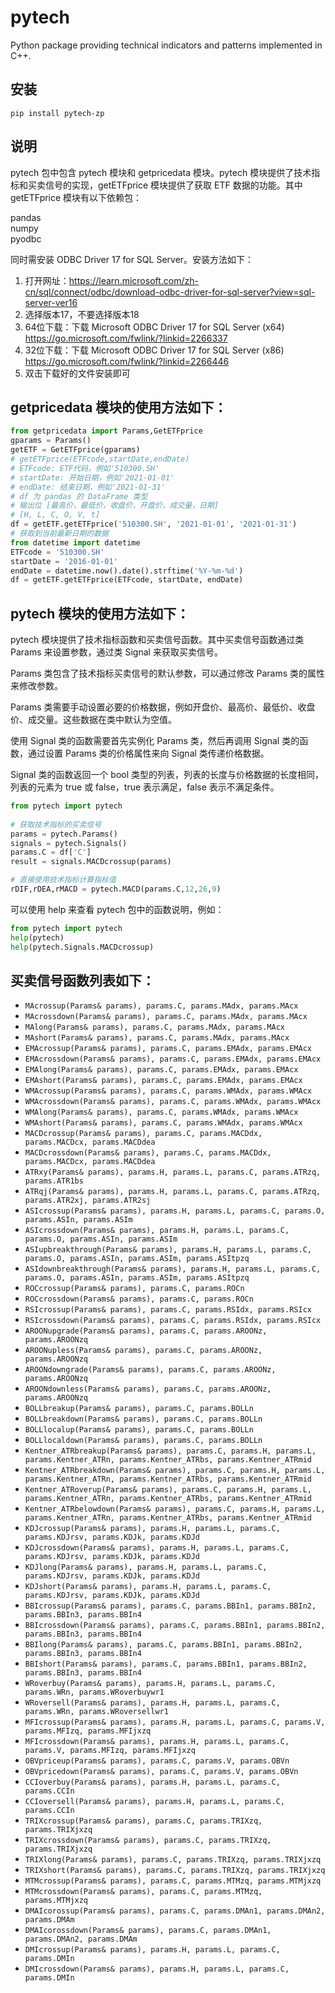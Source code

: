 # pytech
  
Python package providing technical indicators and patterns implemented in C++.  
  
## 安装  
  
`pip install pytech-zp`  
  
## 说明
  
pytech 包中包含 pytech 模块和 getpricedata 模块。pytech 模块提供了技术指标和买卖信号的实现，getETFprice 模块提供了获取 ETF 数据的功能。其中 getETFprice 模块有以下依赖包：

pandas  
numpy  
pyodbc

同时需安装 ODBC Driver 17 for SQL Server。安装方法如下：
1. 打开网址：https://learn.microsoft.com/zh-cn/sql/connect/odbc/download-odbc-driver-for-sql-server?view=sql-server-ver16
2. 选择版本17，不要选择版本18
3. 64位下载：下载 Microsoft ODBC Driver 17 for SQL Server (x64)
https://go.microsoft.com/fwlink/?linkid=2266337
4. 32位下载：下载 Microsoft ODBC Driver 17 for SQL Server (x86)
https://go.microsoft.com/fwlink/?linkid=2266446
5. 双击下载好的文件安装即可

## getpricedata 模块的使用方法如下：
```python
from getpricedata import Params,GetETFprice
gparams = Params()
getETF = GetETFprice(gparams)
# getETFprice(ETFcode,startDate,endDate)
# ETFcode: ETF代码，例如'510300.SH'
# startDate: 开始日期，例如'2021-01-01'
# endDate: 结束日期，例如'2021-01-31'
# df 为 pandas 的 DataFrame 类型
# 输出位 [最高价，最低价，收盘价，开盘价，成交量，日期]
# [H, L, C, O, V, t]
df = getETF.getETFprice('510300.SH', '2021-01-01', '2021-01-31')
# 获取到当前最新日期的数据
from datetime import datetime
ETFcode = '510300.SH'
startDate = '2016-01-01'
endDate = datetime.now().date().strftime('%Y-%m-%d')
df = getETF.getETFprice(ETFcode, startDate, endDate)
```

## pytech 模块的使用方法如下：  
pytech 模块提供了技术指标函数和买卖信号函数。其中买卖信号函数通过类 Params 来设置参数，通过类 Signal 来获取买卖信号。 

Params 类包含了技术指标买卖信号的默认参数，可以通过修改 Params 类的属性来修改参数。

Params 类需要手动设置必要的价格数据，例如开盘价、最高价、最低价、收盘价、成交量。这些数据在类中默认为空值。

使用 Signal 类的函数需要首先实例化 Params 类，然后再调用 Signal 类的函数，通过设置 Params 类的价格属性来向 Signal 类传递价格数据。

Signal 类的函数返回一个 bool 类型的列表，列表的长度与价格数据的长度相同，列表的元素为 true 或 false，true 表示满足，false 表示不满足条件。
```python  
from pytech import pytech  
  
# 获取技术指标的买卖信号
params = pytech.Params()
signals = pytech.Signals()
params.C = df['C']
result = signals.MACDcrossup(params)

# 直接使用技术指标计算指标值
rDIF,rDEA,rMACD = pytech.MACD(params.C,12,26,9)
```
可以使用 help 来查看 pytech 包中的函数说明，例如：
```python
from pytech import pytech
help(pytech)
help(pytech.Signals.MACDcrossup) 
```
## 买卖信号函数列表如下：

- `MAcrossup(Params& params), params.C, params.MAdx, params.MAcx`
- `MAcrossdown(Params& params), params.C, params.MAdx, params.MAcx`
- `MAlong(Params& params), params.C, params.MAdx, params.MAcx`
- `MAshort(Params& params), params.C, params.MAdx, params.MAcx`
- `EMAcrossup(Params& params), params.C, params.EMAdx, params.EMAcx`
- `EMAcrossdown(Params& params), params.C, params.EMAdx, params.EMAcx`
- `EMAlong(Params& params), params.C, params.EMAdx, params.EMAcx`
- `EMAshort(Params& params), params.C, params.EMAdx, params.EMAcx`
- `WMAcrossup(Params& params), params.C, params.WMAdx, params.WMAcx`
- `WMAcrossdown(Params& params), params.C, params.WMAdx, params.WMAcx`
- `WMAlong(Params& params), params.C, params.WMAdx, params.WMAcx`
- `WMAshort(Params& params), params.C, params.WMAdx, params.WMAcx`
- `MACDcrossup(Params& params), params.C, params.MACDdx, params.MACDcx, params.MACDdea`
- `MACDcrossdown(Params& params), params.C, params.MACDdx, params.MACDcx, params.MACDdea`
- `ATRxy(Params& params), params.H, params.L, params.C, params.ATRzq, params.ATR1bs`
- `ATRqj(Params& params), params.H, params.L, params.C, params.ATRzq, params.ATR2xj, params.ATR2sj`
- `ASIcrossup(Params& params), params.H, params.L, params.C, params.O, params.ASIn, params.ASIm`
- `ASIcrossdown(Params& params), params.H, params.L, params.C, params.O, params.ASIn, params.ASIm`
- `ASIupbreakthrough(Params& params), params.H, params.L, params.C, params.O, params.ASIn, params.ASIm, params.ASItpzq`
- `ASIdownbreakthrough(Params& params), params.H, params.L, params.C, params.O, params.ASIn, params.ASIm, params.ASItpzq`
- `ROCcrossup(Params& params), params.C, params.ROCn`
- `ROCcrossdown(Params& params), params.C, params.ROCn`
- `RSIcrossup(Params& params), params.C, params.RSIdx, params.RSIcx`
- `RSIcrossdown(Params& params), params.C, params.RSIdx, params.RSIcx`
- `AROONupgrade(Params& params), params.C, params.AROONz, params.AROONzq`
- `AROONupless(Params& params), params.C, params.AROONz, params.AROONzq`
- `AROONdowngrade(Params& params), params.C, params.AROONz, params.AROONzq`
- `AROONdownless(Params& params), params.C, params.AROONz, params.AROONzq`
- `BOLLbreakup(Params& params), params.C, params.BOLLn`
- `BOLLbreakdown(Params& params), params.C, params.BOLLn`
- `BOLLlocalup(Params& params), params.C, params.BOLLn`
- `BOLLlocaldown(Params& params), params.C, params.BOLLn`
- `Kentner_ATRbreakup(Params& params), params.C, params.H, params.L, params.Kentner_ATRn, params.Kentner_ATRbs, params.Kentner_ATRmid`
- `Kentner_ATRbreakdown(Params& params), params.C, params.H, params.L, params.Kentner_ATRn, params.Kentner_ATRbs, params.Kentner_ATRmid`
- `Kentner_ATRoverup(Params& params), params.C, params.H, params.L, params.Kentner_ATRn, params.Kentner_ATRbs, params.Kentner_ATRmid`
- `Kentner_ATRbelowdown(Params& params), params.C, params.H, params.L, params.Kentner_ATRn, params.Kentner_ATRbs, params.Kentner_ATRmid`
- `KDJcrossup(Params& params), params.H, params.L, params.C, params.KDJrsv, params.KDJk, params.KDJd`
- `KDJcrossdown(Params& params), params.H, params.L, params.C, params.KDJrsv, params.KDJk, params.KDJd`
- `KDJlong(Params& params), params.H, params.L, params.C, params.KDJrsv, params.KDJk, params.KDJd`
- `KDJshort(Params& params), params.H, params.L, params.C, params.KDJrsv, params.KDJk, params.KDJd`
- `BBIcrossup(Params& params), params.C, params.BBIn1, params.BBIn2, params.BBIn3, params.BBIn4`
- `BBIcrossdown(Params& params), params.C, params.BBIn1, params.BBIn2, params.BBIn3, params.BBIn4`
- `BBIlong(Params& params), params.C, params.BBIn1, params.BBIn2, params.BBIn3, params.BBIn4`
- `BBIshort(Params& params), params.C, params.BBIn1, params.BBIn2, params.BBIn3, params.BBIn4`
- `WRoverbuy(Params& params), params.H, params.L, params.C, params.WRn, params.WRoverbuywr1`
- `WRoversell(Params& params), params.H, params.L, params.C, params.WRn, params.WRoversellwr1`
- `MFIcrossup(Params& params), params.H, params.L, params.C, params.V, params.MFIzq, params.MFIjxzq`
- `MFIcrossdown(Params& params), params.H, params.L, params.C, params.V, params.MFIzq, params.MFIjxzq`
- `OBVpriceup(Params& params), params.C, params.V, params.OBVn`
- `OBVpricedown(Params& params), params.C, params.V, params.OBVn`
- `CCIoverbuy(Params& params), params.H, params.L, params.C, params.CCIn`
- `CCIoversell(Params& params), params.H, params.L, params.C, params.CCIn`
- `TRIXcrossup(Params& params), params.C, params.TRIXzq, params.TRIXjxzq`
- `TRIXcrossdown(Params& params), params.C, params.TRIXzq, params.TRIXjxzq`
- `TRIXlong(Params& params), params.C, params.TRIXzq, params.TRIXjxzq`
- `TRIXshort(Params& params), params.C, params.TRIXzq, params.TRIXjxzq`
- `MTMcrossup(Params& params), params.C, params.MTMzq, params.MTMjxzq`
- `MTMcrossdown(Params& params), params.C, params.MTMzq, params.MTMjxzq`
- `DMAIcorossup(Params& params), params.C, params.DMAn1, params.DMAn2, params.DMAm`
- `DMAIcorossdown(Params& params), params.C, params.DMAn1, params.DMAn2, params.DMAm`
- `DMIcrossup(Params& params), params.H, params.L, params.C, params.DMIn`
- `DMIcrossdown(Params& params), params.H, params.L, params.C, params.DMIn`